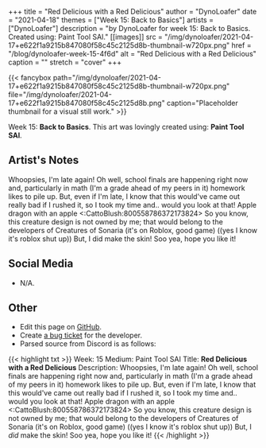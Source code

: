 +++
title =       "Red Delicious with a Red Delicious"
author =      "DynoLoafer"
date =        "2021-04-18"
themes =      ["Week 15: Back to Basics"]
artists =     ["DynoLoafer"]
description = "by DynoLoafer for week 15: Back to Basics. Created using: Paint Tool SAI."
[[images]]
      src = "/img/dynoloafer/2021-04-17+e622f1a9215b847080f58c45c2125d8b-thumbnail-w720px.png"
      href = "/blog/dynoloafer-week-15-4f6d"
      alt = "Red Delicious with a Red Delicious"
      caption = ""
      stretch = "cover"
+++

{{< fancybox path="/img/dynoloafer/2021-04-17+e622f1a9215b847080f58c45c2125d8b-thumbnail-w720px.png" file="/img/dynoloafer/2021-04-17+e622f1a9215b847080f58c45c2125d8b.png" caption="Placeholder thumbnail for a visual still work." >}}


Week 15: **Back to Basics**. This art was lovingly created using: **Paint Tool SAI**.

## Artist's Notes

Whoopsies, I'm late again! Oh well, school finals are happening right now and, particularly in math (I'm a grade ahead of my peers in it) homework likes to pile up. But, even if I'm late, I know that this would've came out really bad if I rushed it, so I took my time and.. would you look at that! Apple dragon with an apple <:CattoBlush:800558786372173824> So you know, this creature design is not owned by me; that would belong to the developers of Creatures of Sonaria (it's on Roblox, good game) ((yes I know it's roblox shut up)) But, I did make the skin! Soo yea, hope you like it!

## Social Media

- N/A.

## Other

- Edit this page on [GitHub](https://github.com/teaminkling/web-refresh/edit/main/content/blog/dynoloafer-week-15-4f6d.md).
- Create [a bug ticket](https://github.com/teaminkling/web-refresh/issues/new?assignees=&labels=bug&template=problem-report.md&title=) for the developer.
- Parsed source from Discord is as follows:

{{< highlight txt >}}
Week: 15
Medium: Paint Tool SAI
Title: __Red Delicious with a Red Delicious__
Description: Whoopsies, I'm late again! Oh well, school finals are happening right now and, particularly in math (I'm a grade ahead of my peers in it) homework likes to pile up. But, even if I'm late, I know that this would've came out really bad if I rushed it, so I took my time and.. would you look at that! Apple dragon with an apple <:CattoBlush:800558786372173824> So you know, this creature design is not owned by me; that would belong to the developers of Creatures of Sonaria (it's on Roblox, good game) ((yes I know it's roblox shut up)) But, I *did* make the skin! Soo yea, hope you like it!
{{< /highlight >}}